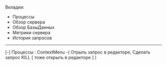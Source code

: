 Вкладки:

* Процессы
* Обзор сервера
* Обзор БазыДанных
* Метрики сервера
* История запросов

----
[-] Процессы : ContextMenu -( Отрыть запрос в редакторе, Сделать запрос KILL [ тоже открыть в редакторе ]  )


